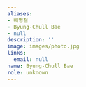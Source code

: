 ```yaml
---
aliases:
- 배병철
- Byung-Chull Bae
- null
description: ''
image: images/photo.jpg
links:
  email: null
name: Byung-Chull Bae
role: unknown
---
```

